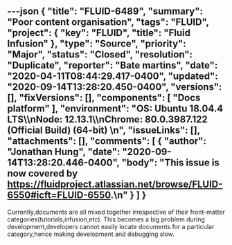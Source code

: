 ---json
{
  "title": "FLUID-6489",
  "summary": "Poor content organisation",
  "tags": "FLUID",
  "project": {
    "key": "FLUID",
    "title": "Fluid Infusion"
  },
  "type": "Source",
  "priority": "Major",
  "status": "Closed",
  "resolution": "Duplicate",
  "reporter": "Bate martins",
  "date": "2020-04-11T08:44:29.417-0400",
  "updated": "2020-09-14T13:28:20.450-0400",
  "versions": [],
  "fixVersions": [],
  "components": [
    "Docs platform"
  ],
  "environment": "OS: Ubuntu 18.04.4 LTS\\\nNode: 12.13.1\\\nChrome: 80.0.3987.122 (Official Build) (64-bit)&#x20;\n",
  "issueLinks": [],
  "attachments": [],
  "comments": [
    {
      "author": "Jonathan Hung",
      "date": "2020-09-14T13:28:20.446-0400",
      "body": "This issue is now covered by <https://fluidproject.atlassian.net/browse/FLUID-6550#icft=FLUID-6550>.\n"
    }
  ]
}
---
Currently,documents are all mixed together irrespective of their front-matter categories(tutorials,infusion,etc). This becomes a big problem during development,developers cannot easily locate documents for a particular category,hence making development and debugging slow.

        